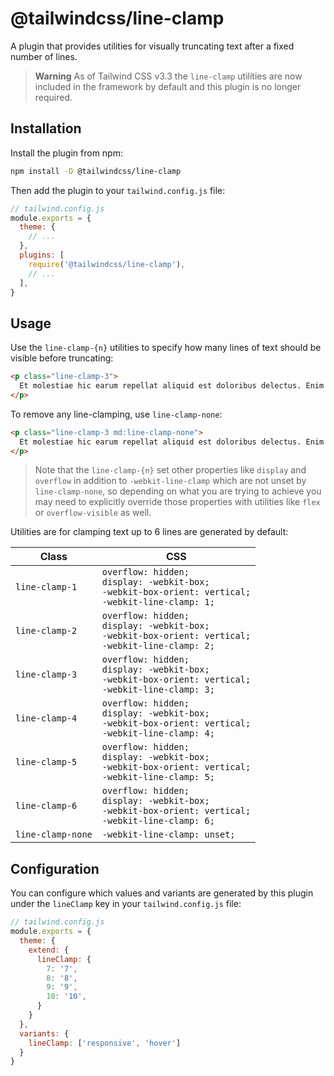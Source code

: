 # @tailwindcss/line-clamp

A plugin that provides utilities for visually truncating text after a fixed number of lines.

> **Warning**
> As of Tailwind CSS v3.3 the `line-clamp` utilities are now included in the framework by default and this plugin is no longer required.

## Installation

Install the plugin from npm:

```sh
npm install -D @tailwindcss/line-clamp
```

Then add the plugin to your `tailwind.config.js` file:

```js
// tailwind.config.js
module.exports = {
  theme: {
    // ...
  },
  plugins: [
    require('@tailwindcss/line-clamp'),
    // ...
  ],
}
```

## Usage

Use the `line-clamp-{n}` utilities to specify how many lines of text should be visible before truncating:

```html
<p class="line-clamp-3">
  Et molestiae hic earum repellat aliquid est doloribus delectus. Enim illum odio porro ut omnis dolor debitis natus. Voluptas possimus deserunt sit delectus est saepe nihil. Qui voluptate possimus et quia. Eligendi voluptas voluptas dolor cum. Rerum est quos quos id ut molestiae fugit.
</p>
```

To remove any line-clamping, use `line-clamp-none`:

```html
<p class="line-clamp-3 md:line-clamp-none">
  Et molestiae hic earum repellat aliquid est doloribus delectus. Enim illum odio porro ut omnis dolor debitis natus. Voluptas possimus deserunt sit delectus est saepe nihil. Qui voluptate possimus et quia. Eligendi voluptas voluptas dolor cum. Rerum est quos quos id ut molestiae fugit.
</p>
```

> Note that the `line-clamp-{n}` set other properties like `display` and `overflow` in addition to `-webkit-line-clamp` which are not unset by `line-clamp-none`, so depending on what you are trying to achieve you may need to explicitly override those properties with utilities like `flex` or `overflow-visible` as well.

Utilities are for clamping text up to 6 lines are generated by default:

| Class  | CSS |
| ---  | --- |
| `line-clamp-1` |  `overflow: hidden;`<br>`display: -webkit-box;`<br>`-webkit-box-orient: vertical;`<br>`-webkit-line-clamp: 1;` |
| `line-clamp-2` |  `overflow: hidden;`<br>`display: -webkit-box;`<br>`-webkit-box-orient: vertical;`<br>`-webkit-line-clamp: 2;` |
| `line-clamp-3` |  `overflow: hidden;`<br>`display: -webkit-box;`<br>`-webkit-box-orient: vertical;`<br>`-webkit-line-clamp: 3;` |
| `line-clamp-4` |  `overflow: hidden;`<br>`display: -webkit-box;`<br>`-webkit-box-orient: vertical;`<br>`-webkit-line-clamp: 4;` |
| `line-clamp-5` |  `overflow: hidden;`<br>`display: -webkit-box;`<br>`-webkit-box-orient: vertical;`<br>`-webkit-line-clamp: 5;` |
| `line-clamp-6` |  `overflow: hidden;`<br>`display: -webkit-box;`<br>`-webkit-box-orient: vertical;`<br>`-webkit-line-clamp: 6;` |
| `line-clamp-none` | `-webkit-line-clamp: unset;` |

## Configuration

You can configure which values and variants are generated by this plugin under the `lineClamp` key in your `tailwind.config.js` file:

```js
// tailwind.config.js
module.exports = {
  theme: {
    extend: {
      lineClamp: {
        7: '7',
        8: '8',
        9: '9',
        10: '10',
      }
    }
  },
  variants: {
    lineClamp: ['responsive', 'hover']
  }
}
```
